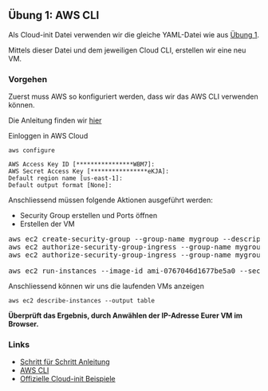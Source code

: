 ## Übung 1: AWS CLI

Als Cloud-init Datei verwenden wir die gleiche YAML-Datei wie aus [Übung 1](../01-1-iac/cloud-init-nginx.yaml).

Mittels dieser Datei und dem jeweiligen Cloud CLI, erstellen wir eine neu VM.

### Vorgehen

Zuerst muss AWS so konfiguriert werden, dass wir das AWS CLI verwenden können.

Die Anleitung finden wir [hier](https://docs.aws.amazon.com/cli/latest/userguide/cli-chap-configure.html)

Einloggen in AWS Cloud

    aws configure
 
    AWS Access Key ID [****************WBM7]:
    AWS Secret Access Key [****************eKJA]:
    Default region name [us-east-1]:
    Default output format [None]:
    
Anschliessend müssen folgende Aktionen ausgeführt werden:
* Security Group erstellen und Ports öffnen
* Erstellen der VM 

<pre>
aws ec2 create-security-group --group-name mygroup --description "Standard Ports"
aws ec2 authorize-security-group-ingress --group-name mygroup --protocol tcp --port 22 --cidr 0.0.0.0/0
aws ec2 authorize-security-group-ingress --group-name mygroup --protocol tcp --port 80 --cidr 0.0.0.0/0   
    
aws ec2 run-instances --image-id ami-0767046d1677be5a0 --security-group-ids mygroup --instance-type t2.micro --count 1 --user-data file://cloud-init.yaml 
</pre>

Anschliessend können wir uns die laufenden VMs anzeigen

    aws ec2 describe-instances --output table    
    
**Überprüft das Ergebnis, durch Anwählen der IP-Adresse Eurer VM im Browser.**
    
### Links

* [Schritt für Schritt Anleitung](https://docs.aws.amazon.com/cli/latest/userguide/cli-services-ec2.html)         
* [AWS CLI](https://aws.amazon.com/de/cli/)
* [Offizielle Cloud-init Beispiele](https://cloudinit.readthedocs.io/en/latest/topics/examples.html)
